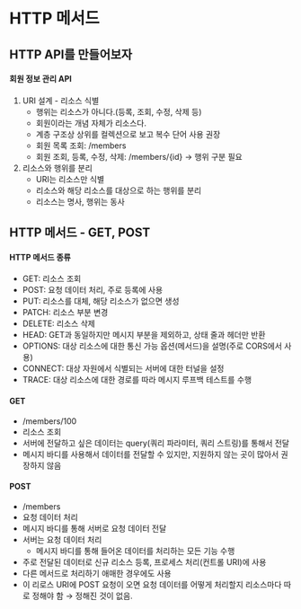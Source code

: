 # HTTP 메서드

## HTTP API를 만들어보자

#### 회원 정보 관리 API

1. URI 설계 - 리소스 식별
    - 행위는 리소스가 아니다.(등록, 조회, 수정, 삭제 등)
    - 회원이라는 개념 자체가 리소스다.
    - 계층 구조상 상위를 컬렉션으로 보고 복수 단어 사용 권장
      <br>
    - 회원 목록 조회: /members
    - 회원 조회, 등록, 수정, 삭제: /members/{id} → 행위 구분 필요
2. 리소스와 행위를 분리
    - URI는 리소스만 식별
    - 리소스와 해당 리소스를 대상으로 하는 행위를 분리
    - 리소스는 명사, 행위는 동사

## HTTP 메서드 - GET, POST

#### HTTP 메서드 종류

-   GET: 리소스 조회
-   POST: 요청 데이터 처리, 주로 등록에 사용
-   PUT: 리소스를 대체, 해당 리소스가 없으면 생성
-   PATCH: 리소스 부분 변경
-   DELETE: 리소스 삭제
-   HEAD: GET과 동일하지만 메시지 부분을 제외하고, 상태 줄과 헤더만 반환
-   OPTIONS: 대상 리소스에 대한 통신 가능 옵션(메서드)을 설명(주로 CORS에서 사용)
-   CONNECT: 대상 자원에서 식별되는 서버에 대한 터널을 설정
-   TRACE: 대상 리소스에 대한 경로를 따라 메시지 루프백 테스트를 수행

#### GET

-   /members/100
-   리소스 조회
-   서버에 전달하고 싶은 데이터는 query(쿼리 파라미터, 쿼리 스트링)를 통해서 전달
-   메시지 바디를 사용해서 데이터를 전달할 수 있지만, 지원하지 않는 곳이 많아서 권장하지 않음

#### POST

-   /members
-   요청 데이터 처리
-   메시지 바디를 통해 서버로 요청 데이터 전달
-   서버는 요청 데이터 처리
    -   메시지 바디를 통해 들어온 데이터를 처리하는 모든 기능 수행
-   주로 전달된 데이터로 신규 리소스 등록, 프로세스 처리(컨트롤 URI)에 사용
-   다른 메서드로 처리하기 애매한 경우에도 사용
-   이 리로스 URI에 POST 요청이 오면 요청 데이터를 어떻게 처리할지 리소스마다 따로 정해야 함 → 정해진 것이 없음.
